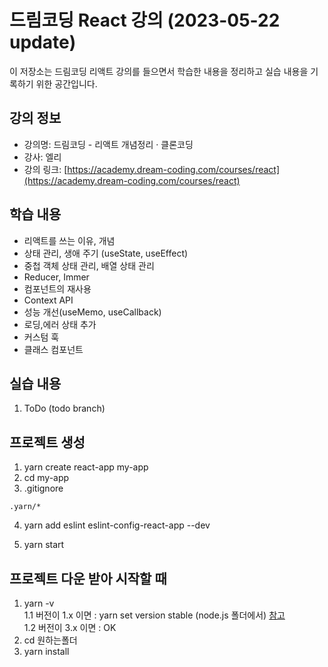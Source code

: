 # 드림코딩 React 강의 (2023-05-22 update)

이 저장소는 드림코딩 리액트 강의를 들으면서 학습한 내용을 정리하고 실습 내용을 기록하기 위한 공간입니다.

## 강의 정보

- 강의명: 드림코딩 - 리액트 개념정리 · 클론코딩
- 강사: 엘리
- 강의 링크: [https://academy.dream-coding.com/courses/react](https://academy.dream-coding.com/courses/react)

## 학습 내용

- 리액트를 쓰는 이유, 개념
- 상태 관리, 생애 주기 (useState, useEffect)
- 중첩 객체 상태 관리, 배열 상태 관리
- Reducer, Immer
- 컴포넌트의 재사용
- Context API
- 성능 개선(useMemo, useCallback)
- 로딩,에러 상태 추가
- 커스텀 훅
- 클래스 컴포넌트

## 실습 내용

1. ToDo (todo branch)

## 프로젝트 생성

1. yarn create react-app my-app
2. cd my-app
3. .gitignore

```
.yarn/*

```

4. yarn add eslint eslint-config-react-app --dev

5. yarn start


## 프로젝트 다운 받아 시작할 때

1. yarn -v 
<br/>1.1 버전이 1.x 이면 : yarn set version stable (node.js 폴더에서) [참고](https://yarnpkg.com/getting-started/install)
<br/>1.2 버전이 3.x 이면 : OK
2. cd 원하는폴더
2. yarn install 

